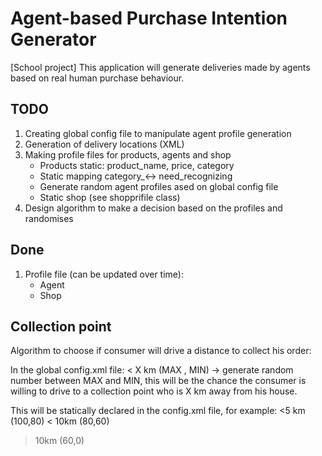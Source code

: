 # Agent-based Purchase Intention Generator
[School project]
This application will generate deliveries made by agents based on real human purchase behaviour.

## TODO
1. Creating global config file to manipulate agent profile generation
2. Generation of delivery locations (XML)
3. Making profile files for products, agents and shop
    - Products static: product_name, price, category
    - Static mapping category_<-> need_recognizing
    - Generate random agent profiles ased on global config file
    - Static shop (see shopprifile class)
4. Design algorithm to make a decision based on the profiles and randomises

## Done
1. Profile file (can be updated over time):
    - Agent
    - Shop
    
## Collection point
Algorithm to choose if consumer will drive a distance to collect his order:

In the global config.xml file:
< X km (MAX , MIN) -> generate random number between MAX and MIN,
this will be the chance the consumer is willing to drive to a collection point
who is X km away from his house.

This will be statically declared in the config.xml file, for example:
<5 km (100,80)
< 10km (80,60)
> 10km (60,0)